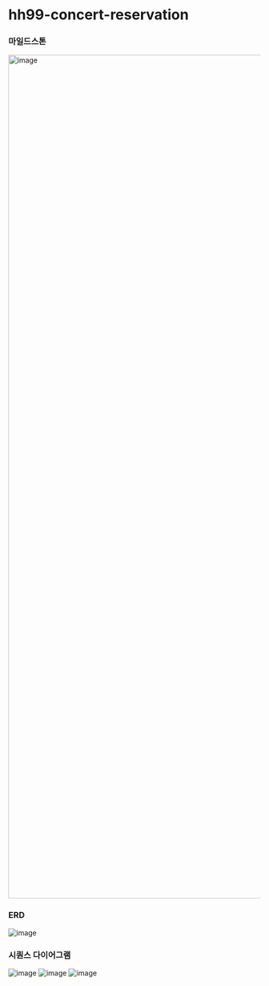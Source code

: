 # hh99-concert-reservation

### 마일드스톤
<img width="1681" alt="image" src="https://github.com/AllenChoiwonwoo/hh99-concert-reservation/assets/54317334/9634e767-19a9-49b7-b792-0aa9e2c0cda4">

### ERD
![image](https://github.com/AllenChoiwonwoo/hh99-concert-reservation/assets/54317334/dd68ce3d-9816-454f-96a7-9f997c0db0cc)

### 시퀀스 다이어그램
![image](https://github.com/AllenChoiwonwoo/hh99-concert-reservation/assets/54317334/f3e091c9-9caf-4705-b7be-ceeb6a26110e)
![image](https://github.com/AllenChoiwonwoo/hh99-concert-reservation/assets/54317334/eb714a29-58ec-451b-9c71-8b04f451743c)
![image](https://github.com/AllenChoiwonwoo/hh99-concert-reservation/assets/54317334/d6efd208-7897-421f-9757-f536c982f6e1)
